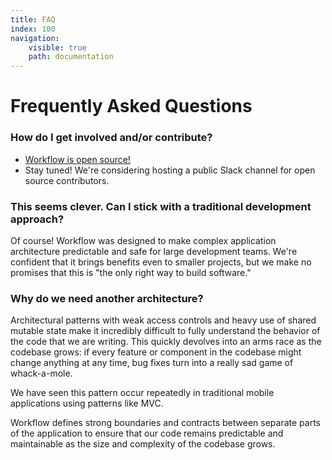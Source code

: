 ```yaml
---
title: FAQ
index: 100
navigation:
    visible: true
    path: documentation
---
```


# Frequently Asked Questions


### How do I get involved and/or contribute?

- [Workflow is open source!](https://github.com/square/workflow)
- Stay tuned! We're considering hosting a public Slack channel for open source contributors.

### This seems clever. Can I stick with a traditional development approach?

Of course! Workflow was designed to make complex application architecture predictable and safe for large development teams. We're confident that it brings benefits even to smaller projects, but we make no promises that this is "the only right way to build software."

### Why do we need another architecture?

Architectural patterns with weak access controls and heavy use of shared mutable state make it incredibly difficult to fully understand the behavior of the code that we are writing. This quickly devolves into an arms race as the codebase grows: if every feature or component in the codebase might change anything at any time, bug fixes turn into a really sad game of whack-a-mole.

We have seen this pattern occur repeatedly in traditional mobile applications using patterns like MVC.

Workflow defines strong boundaries and contracts between separate parts of the application to ensure that our code remains predictable and maintainable as the size and complexity of the codebase grows.
